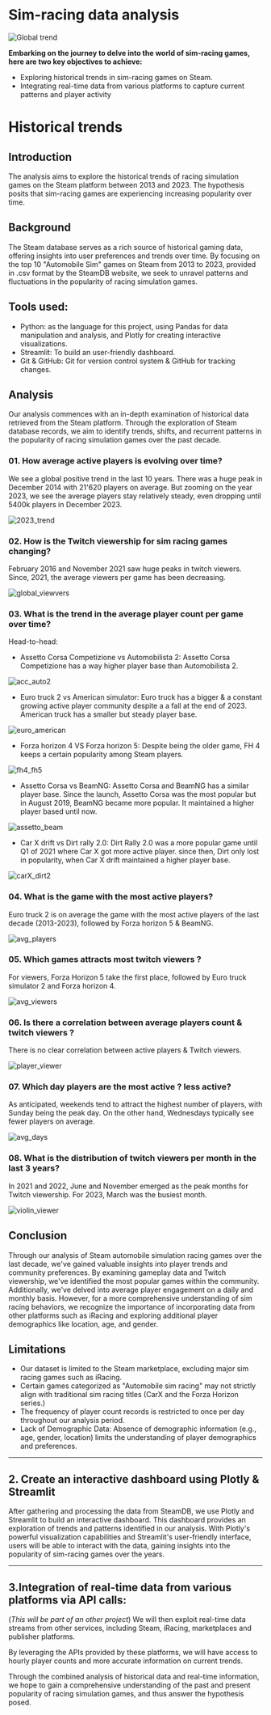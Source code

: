 # Sim-racing data analysis

![Global trend](reports/figures/01-line_chart-global_trend.png)


**Embarking on the journey to delve into the world of sim-racing games, here are two key objectives to achieve:**

- Exploring historical trends in sim-racing games on Steam.
- Integrating real-time data from various platforms to capture current patterns and player activity

# Historical trends

## Introduction
The analysis aims to explore the historical trends of racing simulation games on the Steam platform between 2013 and 2023. The hypothesis posits that sim-racing games are experiencing increasing popularity over time.

## Background
The Steam database serves as a rich source of historical gaming data, offering insights into user preferences and trends over time. By focusing on the top 10 "Automobile Sim" games on Steam from 2013 to 2023, provided in .csv format by the SteamDB website, we seek to unravel patterns and fluctuations in the popularity of racing simulation games.

## Tools used:

- Python: as the language for this project, using Pandas for data manipulation and analysis, and Plotly for creating interactive visualizations.
- Streamlit: To build an user-friendly dashboard.
- Git & GitHub: Git for version control system & GitHub for tracking changes.

## Analysis
Our analysis commences with an in-depth examination of historical data retrieved from the Steam platform. Through the exploration of Steam database records, we aim to identify trends, shifts, and recurrent patterns in the popularity of racing simulation games over the past decade.

### 01. How average active players is evolving over time?
We see a global positive trend in the last 10 years.
There was a huge peak in December 2014 with 21'620 players on average.
But zooming on the year 2023, we see the average players stay relatively steady, even dropping until 5400k players in December 2023.

![2023_trend](reports/figures/line_chart-global_trend_2023.png)

### 02. How is the Twitch viewership for sim racing games changing?
February 2016 and November 2021 saw huge peaks in twitch viewers. Since, 2021, the average viewers per game has been decreasing.

![global_viewvers](reports/figures/line_chart-global_trend_viewers.png)

### 03. What is the trend in the average player count per game over time?
Head-to-head:

- Assetto Corsa Competizione vs Automobilista 2:
Assetto Corsa Competizione has a way higher player base than Automobilista 2.

![acc_auto2](reports/figures/line_chart-acc-automob.png)


- Euro truck 2 vs American simulator:
Euro truck has a bigger & a constant growing active player community despite a a fall at the end of 2023.
American truck has a smaller but steady player base.

![euro_american](reports/figures/line_chart-euro-american_truck.png)

- Forza horizon 4 VS Forza horizon 5:
Despite being the older game, FH 4 keeps a certain popularity among Steam players.

![fh4_fh5](reports/figures/line_chart-fh4-fh5.png)


- Assetto Corsa vs BeamNG:
Assetto Corsa and BeamNG has a similar player base. Since the launch, Assetto Corsa was the most popular but in August 2019, BeamNG became more popular.
It maintained a higher player based until now.

![assetto_beam](reports/figures/line_chart-asetto-beam.png)

- Car X drift vs Dirt rally 2.0:
Dirt Rally 2.0 was a more popular game until Q1 of 2021 where Car X got more active player. since then, Dirt only lost in popularity, when Car X drift maintained a higher player base.

![carX_dirt2](reports/figures/line_chart-carX-dirt2.png)


### 04. What is the game with the most active players?
Euro truck 2 is on average the game with the most active players of the last decade (2013-2023), followed by Forza horizon 5 & BeamNG.

![avg_players](reports/figures/bar_plot-avg_player_game.png)


### 05. Which games attracts most twitch viewers ?
For viewers, Forza Horizon 5 take the first place, followed by Euro truck simulator 2 and Forza horizon 4.

![avg_viewers](reports/figures/bar_plot-avg_viewer_game.png)

### 06. Is there a correlation between average players count & twitch viewers ?
There is no clear correlation between active players & Twitch viewers.

![player_viewer](reports/figures/scatter_players_viewers.png)


### 07. Which day players are the most active ? less active?
As anticipated, weekends tend to attract the highest number of players, with Sunday being the peak day.
On the other hand, Wednesdays typically see fewer players on average.

![avg_days](reports/figures/bar_plot-avg_players_day.png)

### 08. What is the distribution of twitch viewers per month in the last 3 years?
In 2021 and 2022, June and November emerged as the peak months for Twitch viewership.
For 2023, March was the busiest month.

![violin_viewer](reports/figures/violin_viewers.png)

## Conclusion

Through our analysis of Steam automobile simulation racing games over the last decade, we've gained valuable insights into player trends and community preferences.
By examining gameplay data and Twitch viewership, we've identified the most popular games within the community.
Additionally, we've delved into average player engagement on a daily and monthly basis.
However, for a more comprehensive understanding of sim racing behaviors, we recognize the importance of incorporating data from other platforms such as iRacing
and exploring additional player demographics like location, age, and gender.

## Limitations

- Our dataset is limited to the Steam marketplace, excluding major sim racing games such as iRacing.
- Certain games categorized as "Automobile sim racing" may not strictly align with traditional sim racing titles (CarX and the Forza Horizon series.)
- The frequency of player count records is restricted to once per day throughout our analysis period.
- Lack of Demographic Data: Absence of demographic information (e.g., age, gender, location) limits the understanding of player demographics and preferences.

---

## 2. Create an interactive dashboard using Plotly & Streamlit

After gathering and processing the data from SteamDB, we use Plotly and Streamlit to build an interactive dashboard. This dashboard provides an exploration of trends and patterns identified in our analysis.
With Plotly's powerful visualization capabilities and Streamlit's user-friendly interface, users will be able to interact with the data, gaining insights into the popularity of sim-racing games over the years.

---

## 3.Integration of real-time data from various platforms via API calls:
(_This will be part of an other project_)
We will then exploit real-time data streams from other services, including Steam, iRacing, marketplaces and publisher platforms.

By leveraging the APIs provided by these platforms, we will have access to hourly player counts and more accurate information on current trends.

Through the combined analysis of historical data and real-time information, we hope to gain a comprehensive understanding of the past and present popularity of racing simulation games, and thus answer the hypothesis posed.
